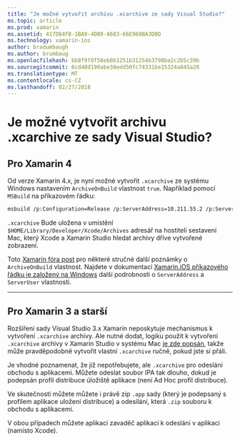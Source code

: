 ```yaml
---
title: "Je možné vytvořit archivu .xcarchive ze sady Visual Studio?"
ms.topic: article
ms.prod: xamarin
ms.assetid: 417D84FB-1BA9-4DB9-A683-66E960BA3D0D
ms.technology: xamarin-ios
author: bradumbaugh
ms.author: brumbaug
ms.openlocfilehash: bb8f9f8f58eb0b1251b31254b3798ba2c2b5c39b
ms.sourcegitcommit: 6cd40d190abe38edd50fc74331be15324a845a28
ms.translationtype: MT
ms.contentlocale: cs-CZ
ms.lasthandoff: 02/27/2018
---
```

# <a name="is-it-possible-to-create-a-xcarchive-archive-from-visual-studio"></a>Je možné vytvořit archivu .xcarchive ze sady Visual Studio?

## <a name="for-xamarin-4"></a>Pro Xamarin 4

Od verze Xamarin 4.x, je nyní možné vytvořit `.xcarchive` ze systému Windows nastavením `ArchiveOnBuild` vlastnost `true`. Například pomocí `MSBuild` na příkazovém řádku:

```bash
msbuild /p:Configuration=Release /p:ServerAddress=10.211.55.2 /p:ServerUser=xamUser /p:Platform=iPhone /p:ArchiveOnBuild=true /t:"Build" MyProject.csproj
```

`.xcarchive` Bude uložena v umístění `$HOME/Library/Developer/Xcode/Archives` adresář na hostiteli sestavení Mac, který Xcode a Xamarin Studio hledat archivy dříve vytvořené zobrazení.

Toto [Xamarin fóra post](https://forums.xamarin.com/discussion/comment/156635/#Comment_156635) pro některé stručné další poznámky o `ArchiveOnBuild` vlastnost. Najdete v dokumentaci [Xamarin.iOS příkazového řádku je založený na Windows](~/ios/get-started/installation/windows/connecting-to-mac/index.md) další podrobnosti o `ServerAddress` a `ServerUser` vlastnosti.

* * *

## <a name="for-xamarin-3-and-earlier"></a>Pro Xamarin 3 a starší

Rozšíření sady Visual Studio 3.x Xamarin neposkytuje mechanismus k vytvoření `.xcarchive` archivy. Ale nutné dodat, logiku použít k vytvoření `.xcarchive` archivy v Xamarin Studio v systému Mac [je zde popsán](https://bugzilla.xamarin.com/show_bug.cgi?id=35#c5), takže může pravděpodobně vytvořit vlastní `.xcarchive` ručně, pokud jste si přáli.

Je vhodné poznamenat, že již nepotřebujete, ale `.xcarchive` pro odeslání obchodu s aplikacemi. Můžete odeslat soubor IPA tak dlouho, dokud je podepsán profil distribuce úložiště aplikace (není Ad Hoc profil distribuce).

Ve skutečnosti můžete můžete i právě zip `.app` sady (který je podepsaný s profilem aplikace uložení distribuce) a odesílání, která `.zip` souboru k obchodu s aplikacemi.

V obou případech můžete aplikaci zavaděč aplikací k odeslání v aplikaci (namísto Xcode).

